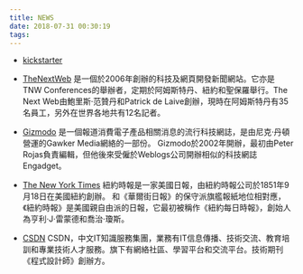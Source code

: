 ```yaml
---
title: NEWS
date: 2018-07-31 00:30:19
tags:
---
```







* [kickstarter] 

* [TheNextWeb]
是一個於2006年創辦的科技及網頁開發新聞網站。它亦是TNW Conferences的舉辦者，定期於阿姆斯特丹、紐約和聖保羅舉行。The Next Web由鮑里斯·范贊丹和Patrick de Laive創辦，現時在阿姆斯特丹有35名員工，另外在世界各地共有12名記者。
* [Gizmodo]
是一個報道消費電子產品相關消息的流行科技網誌，是由尼克·丹頓營運的Gawker Media網絡的一部份。 Gizmodo於2002年開辦，最初由Peter Rojas負責編輯，但他後來受僱於Weblogs公司開辦相似的科技網誌Engadget。
* [The New York Times]
紐約時報是一家美國日報，由紐約時報公司於1851年9月18日在美國紐約創辦。 和《華爾街日報》的保守派旗艦報紙地位相對應，《紐約時報》是美國親自由派的日報，它最初被稱作《紐約每日時報》，創始人為亨利·J·雷蒙德和喬治·瓊斯。
* [CSDN]
CSDN，中文IT知識服務集團，業務有IT信息傳播、技術交流、教育培訓和專業技術人才服務。旗下有網絡社區、學習平台和交流平台。技術期刊《程式設計師》創辦方。



[CSDN]:https://www.csdn.net/
[The New York Times]:https://www.nytimes.com/
[Gizmodo]:https://gizmodo.com/
[thenextweb]:https://thenextweb.com/
[kickstarter]:https://www.kickstarter.com